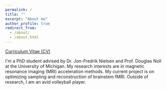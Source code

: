 ```yaml
---
permalink: /
title: ""
excerpt: "About me"
author_profile: true
redirect_from: 
  - /about/
  - /about.html
---
```


[Curriculum Vitae (CV)](https://rextlfung.github.io/files/rexfungCVspring2024.pdf)

I'm a PhD student advised by Dr. Jon-Fredrik Nielsen and Prof. Douglas Noll at the University of Michigan. My research interests are in magnetic resonance imaging (MRI) acceleration methods. My current project is on optimizing sampling and reconstruction of brainstem fMRI. Outside of research, I am an avid volleyball player.
